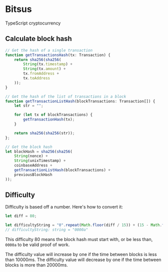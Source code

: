 # Bitsus

TypeScript cryptocurrency

## Calculate block hash

```js
// Get the hash of a single transaction
function getTransactionsHash(tx: Transaction) {
    return sha256(sha256(
        String(tx.timestamp) +
        String(tx.amount) +
        tx.fromAddress +
        tx.toAddress
    ));
}

// Get the hash of the list of transactions in a block
function getTransactionListHash(blockTransactions: Transaction[]) {
    let str = "";

    for (let tx of blockTransactions) {
        getTransactionHash(tx);
    }

    return sha256(sha256(str));
};

// Get the block hash
let blockHash = sha256(sha256(
    String(nonce) +
    String(unixTimestamp) +
    coinbaseAddress +
    getTransactionListHash(blockTransactions) +
    previousBlockHash
));
```

## Difficulty

Difficulty is based off a number. Here's how to convert it:

```js
let diff = 80;

let difficultyString = "0".repeat(Math.floor(diff / 15)) + (15 - Math.floor(diff % 15)).toString(16);
// difficultyString: string = "0000a"
```

This difficulty 80 means the block hash must start with, or be less than, `0000a` to be valid proof of work.

The difficulty value will increase by one if the time between blocks is less than 10000ms.
The difficulty value will decrease by one if the time between blocks is more than 20000ms.
